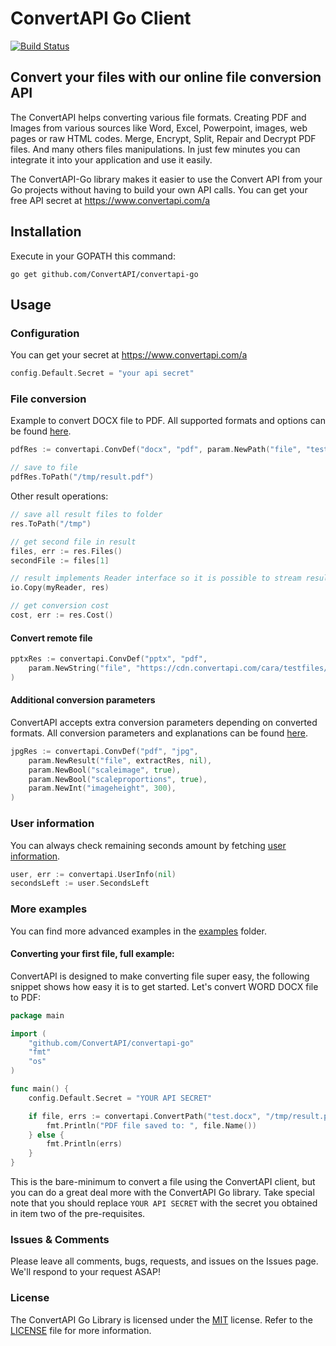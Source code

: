 # ConvertAPI Go Client

[![Build Status](https://secure.travis-ci.org/ConvertAPI/convertapi-go.svg)](http://travis-ci.org/ConvertAPI/convertapi-go)

## Convert your files with our online file conversion API

The ConvertAPI helps converting various file formats.
Creating PDF and Images from various sources like Word, Excel, Powerpoint, images, web pages or raw HTML codes.
Merge, Encrypt, Split, Repair and Decrypt PDF files.
And many others files manipulations.
In just few minutes you can integrate it into your application and use it easily.

The ConvertAPI-Go library makes it easier to use the Convert API from your Go projects without having to build your own API calls.
You can get your free API secret at https://www.convertapi.com/a

## Installation

Execute in your GOPATH this command:

```shell
go get github.com/ConvertAPI/convertapi-go
```

## Usage

### Configuration

You can get your secret at https://www.convertapi.com/a

```go
config.Default.Secret = "your api secret"
```

### File conversion

Example to convert DOCX file to PDF.
All supported formats and options can be found [here](https://www.convertapi.com).

```go
pdfRes := convertapi.ConvDef("docx", "pdf", param.NewPath("file", "test.docx", nil))

// save to file
pdfRes.ToPath("/tmp/result.pdf")
```

Other result operations:

```go
// save all result files to folder
res.ToPath("/tmp")

// get second file in result
files, err := res.Files()
secondFile := files[1]

// result implements Reader interface so it is possible to stream result
io.Copy(myReader, res)

// get conversion cost
cost, err := res.Cost()
```

#### Convert remote file

```go
pptxRes := convertapi.ConvDef("pptx", "pdf", 
    param.NewString("file", "https://cdn.convertapi.com/cara/testfiles/presentation.pptx"),
)
```

#### Additional conversion parameters

ConvertAPI accepts extra conversion parameters depending on converted formats.
All conversion parameters and explanations can be found [here](https://www.convertapi.com).

```go
jpgRes := convertapi.ConvDef("pdf", "jpg",
    param.NewResult("file", extractRes, nil),
    param.NewBool("scaleimage", true),
    param.NewBool("scaleproportions", true),
    param.NewInt("imageheight", 300),
)
```

### User information

You can always check remaining seconds amount by fetching [user information](https://www.convertapi.com/doc/user).

```go
user, err := convertapi.UserInfo(nil)
secondsLeft := user.SecondsLeft
```

### More examples

You can find more advanced examples in the [examples](https://github.com/ConvertAPI/convertapi-go/tree/master/examples) folder.

#### Converting your first file, full example:

ConvertAPI is designed to make converting file super easy, the following snippet shows how easy it is to get started. Let's convert WORD DOCX file to PDF:

```go
package main

import (
	"github.com/ConvertAPI/convertapi-go"
	"fmt"
	"os"
)

func main() {
	config.Default.Secret = "YOUR API SECRET"

	if file, errs := convertapi.ConvertPath("test.docx", "/tmp/result.pdf"); errs == nil {
		fmt.Println("PDF file saved to: ", file.Name())
	} else {
		fmt.Println(errs)
	}
}
```

This is the bare-minimum to convert a file using the ConvertAPI client, but you can do a great deal more with the ConvertAPI Go library.
Take special note that you should replace `YOUR API SECRET` with the secret you obtained in item two of the pre-requisites.

### Issues &amp; Comments
Please leave all comments, bugs, requests, and issues on the Issues page. We'll respond to your request ASAP!

### License
The ConvertAPI Go Library is licensed under the [MIT](http://www.opensource.org/licenses/mit-license.php "Read more about the MIT license form") license.
Refer to the [LICENSE](https://github.com/ConvertAPI/convertapi-go/blob/master/LICENSE) file for more information.

